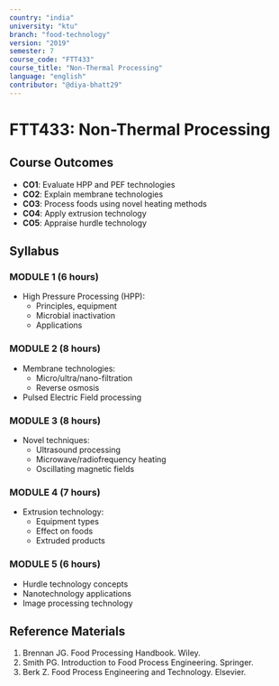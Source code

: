 ```yaml
---
country: "india"
university: "ktu"
branch: "food-technology"
version: "2019"
semester: 7
course_code: "FTT433"
course_title: "Non-Thermal Processing"
language: "english"
contributor: "@diya-bhatt29"
---
```


# FTT433: Non-Thermal Processing

## Course Outcomes
- **CO1**: Evaluate HPP and PEF technologies
- **CO2**: Explain membrane technologies
- **CO3**: Process foods using novel heating methods
- **CO4**: Apply extrusion technology
- **CO5**: Appraise hurdle technology

## Syllabus
### MODULE 1 (6 hours)
- High Pressure Processing (HPP):
  - Principles, equipment
  - Microbial inactivation
  - Applications

### MODULE 2 (8 hours)
- Membrane technologies:
  - Micro/ultra/nano-filtration
  - Reverse osmosis
- Pulsed Electric Field processing

### MODULE 3 (8 hours)
- Novel techniques:
  - Ultrasound processing
  - Microwave/radiofrequency heating
  - Oscillating magnetic fields

### MODULE 4 (7 hours)
- Extrusion technology:
  - Equipment types
  - Effect on foods
  - Extruded products

### MODULE 5 (6 hours)
- Hurdle technology concepts
- Nanotechnology applications
- Image processing technology

## Reference Materials
1. Brennan JG. Food Processing Handbook. Wiley.
2. Smith PG. Introduction to Food Process Engineering. Springer.
3. Berk Z. Food Process Engineering and Technology. Elsevier.
